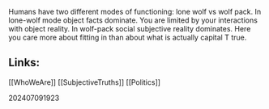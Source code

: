 
Humans have two different modes of functioning: lone wolf vs wolf pack.  In lone-wolf mode object facts dominate. You are limited by your interactions with object reality. In wolf-pack social subjective reality dominates. Here you care more about fitting in than about what is actually capital T true.

## Links: 

[[WhoWeAre]]
[[SubjectiveTruths]]
[[Politics]]


202407091923
